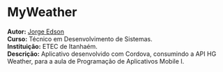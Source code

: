 # MyWeather

**Autor:** [Jorge Edson](https://github.com/Jorge-Edson)<br>
**Curso:** Técnico em Desenvolvimento de Sistemas.<br>
**Instituição:** ETEC de Itanhaém.<br>
**Descrição:** Aplicativo desenvolvido com Cordova, consumindo a API HG Weather, para a aula de Programação de Aplicativos Mobile I.
